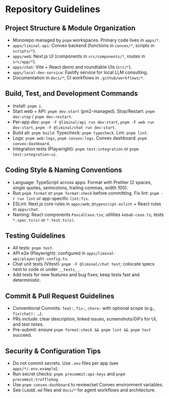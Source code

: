 # Repository Guidelines

## Project Structure & Module Organization
- Monorepo managed by `pnpm` workspaces. Primary code lives in `apps/*`.
- `apps/liminal-api`: Convex backend (functions in `convex/*`, scripts in `scripts/*`).
- `apps/web`: Next.js UI (components in `src/components/*`, routes in `src/app/*`).
- `apps/chat`: Vite + React demo and roundtable UIs (`src/*`).
- `apps/local-dev-service`: Fastify service for local LLM consulting.
- Documentation in `docs/*`; CI workflows in `.github/workflows/*`.

## Build, Test, and Development Commands
- Install: `pnpm i`.
- Start web + API: `pnpm dev:start` (pm2-managed). Stop/Restart: `pnpm dev:stop` / `pnpm dev:restart`.
- Per-app dev: `pnpm -F @liminal/api run dev:start`, `pnpm -F web run dev:start`, `pnpm -F @liminal/chat run dev:start`.
- Build all: `pnpm build`. Typecheck: `pnpm typecheck`. Lint: `pnpm lint`.
- Logs: `pnpm web:logs`, `pnpm convex:logs`. Convex dashboard: `pnpm convex:dashboard`.
- Integration tests (Playwright): `pnpm test:integration` or `pnpm test:integration:ui`.

## Coding Style & Naming Conventions
- Language: TypeScript across apps. Format with Prettier (2 spaces, single quotes, semicolons, trailing commas, width 100).
- Run `pnpm format` or `pnpm format:check` before committing. Fix lint: `pnpm -r run lint` or app-specific `lint:fix`.
- ESLint: Next.js core rules in `apps/web`; `@typescript-eslint` + React rules in `apps/chat`.
- Naming: React components `PascalCase.tsx`; utilities `kebab-case.ts`; tests `*.spec.ts(x)` or `*.test.ts(x)`.

## Testing Guidelines
- All tests: `pnpm test`.
- API e2e (Playwright): configured in `apps/liminal-api/playwright.config.ts`.
- Chat unit tests (Vitest): `pnpm -F @liminal/chat test`; colocate specs next to code or under `__tests__`.
- Add tests for new features and bug fixes; keep tests fast and deterministic.

## Commit & Pull Request Guidelines
- Conventional Commits: `feat:`, `fix:`, `chore:` with optional scope (e.g., `fix(chat): …`).
- PRs include: clear description, linked issues, screenshots/GIFs for UI, and test notes.
- Pre-submit: ensure `pnpm format:check && pnpm lint && pnpm test` succeed.

## Security & Configuration Tips
- Do not commit secrets. Use `.env` files per app (see `apps/*/.env.example`).
- Run secret checks: `pnpm precommit:api-keys` and `pnpm precommit:trufflehog`.
- Use `pnpm convex:dashboard` to review/set Convex environment variables.
- See `CLAUDE.md` files and `docs/*` for agent workflows and architecture.

